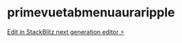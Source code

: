 # primevuetabmenuauraripple

[Edit in StackBlitz next generation editor ⚡️](https://stackblitz.com/~/github.com/ransela/primevuetabmenuauraripple)